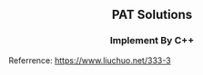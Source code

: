 <h2 align="center">PAT Solutions</h2>
<h3 style="color:'red';" align="center">Implement By C++</h3>

Referrence: https://www.liuchuo.net/333-3

